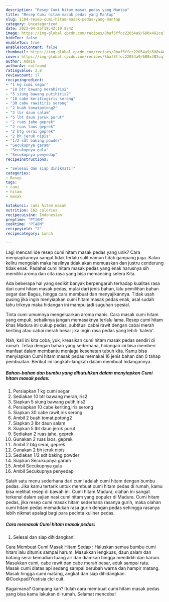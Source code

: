 ```yaml
---
description: "Resep Cumi hitam masak pedas yang Mantap"
title: "Resep Cumi hitam masak pedas yang Mantap"
slug: 1184-resep-cumi-hitam-masak-pedas-yang-mantap
category: Uncategorized
date: 2022-04-25T19:42:19.874Z
image: https://img-global.cpcdn.com/recipes/8baf5ffcc22054a9/680x482cq70/cumi-hitam-masak-pedas-foto-resep-utama.jpg
hideToc: false
enableToc: true
enableTocContent: false
thumbnail: https://img-global.cpcdn.com/recipes/8baf5ffcc22054a9/680x482cq70/cumi-hitam-masak-pedas-foto-resep-utama.jpg
cover: https://img-global.cpcdn.com/recipes/8baf5ffcc22054a9/680x482cq70/cumi-hitam-masak-pedas-foto-resep-utama.jpg
author: Admin
authorAv: notfound
ratingvalue: 3.8
reviewcount: 17
recipeingredient:
- "1 kg cumi segar"
- "10 btr bawang merahiris2"
- "5 siung bawang putihiris2"
- "10 cabe keritingiris serong"
- "30 cabe rawitiris serong"
- "2 buah tomatpotong2"
- "3 lbr daun salam"
- "5 lbt daun jeruk purut"
- "2 ruas jahe geprek"
- "2 ruas laos geprek"
- "2 btg serai geprek"
- "2 bh jeruk nipis"
- "1/2 sdt baking powder"
- "Secukupnya garam"
- "Secukupnya gula"
- "Secukupnya penyedap"
recipeinstructions:

- "Selesai dan siap dinikmati!"
categories:
- Resep
tags:
- cumi
- hitam
- masak

katakunci: cumi hitam masak 
nutrition: 162 calories
recipecuisine: Indonesian
preptime: "PT16M"
cooktime: "PT48M"
recipeyield: "2"
recipecategory: Lunch

---
```





Lagi mencari ide resep cumi hitam masak pedas yang unik? Cara menyiapkannya sangat tidak terlalu sulit namun tidak gampang juga. Kalau keliru mengolah maka hasilnya tidak akan memuaskan dan justru cenderung tidak enak. Padahal cumi hitam masak pedas yang enak harusnya sih memiliki aroma dan cita rasa yang bisa memancing selera Kita.





Ada beberapa hal yang sedikit banyak berpengaruh terhadap kualitas rasa dari cumi hitam masak pedas, mulai dari jenis bahan, lalu pemilihan bahan segar dan Bagus, hingga cara membuat dan menyajikannya. Tidak usah pusing jika ingin menyiapkan cumi hitam masak pedas enak,      asal sudah tahu triknya maka hidangan ini mampu jadi suguhan spesial.














Tinta cumi umumnya mengeluarkan aroma manis. Cara masak cumi hitam yang empuk, sebaiknya jangan memasaknya terlalu lama. Resep cumi hitam khas Madura ini cukup pedas, subtitusi cabai rawit dengan cabai merah keriting atau cabai merah besar jika ingin rasa pedas yang lebih &#39;kalem&#39;.






Nah, kali ini kita coba, yuk, kreasikan cumi hitam masak pedas sendiri di rumah. Tetap dengan bahan yang sederhana, hidangan ini bisa memberi manfaat dalam membantu menjaga kesehatan tubuh kita. Kamu bisa menyiapkan Cumi hitam masak pedas memakai 16 jenis bahan dan 0 tahap pembuatan. Berikut ini langkah-langkah dalam membuat hidangannya.

<!--inarticleads1-->

##### Bahan-bahan dan bumbu yang dibutuhkan dalam menyiapkan Cumi hitam masak pedas:

1. Persiapkan 1 kg cumi segar
1. Sediakan 10 btr bawang merah,iris2
1. Siapkan 5 siung bawang putih,iris2
1. Persiapkan 10 cabe keriting,iris serong
1. Siapkan 30 cabe rawit,iris serong
1. Ambil 2 buah tomat,potong2
1. Siapkan 3 lbr daun salam
1. Siapkan 5 lbt daun jeruk purut
1. Sediakan 2 ruas jahe, geprek
1. Gunakan 2 ruas laos, geprek
1. Ambil 2 btg serai, geprek
1. Gunakan 2 bh jeruk nipis
1. Sediakan 1/2 sdt baking powder
1. Siapkan Secukupnya garam
1. Ambil Secukupnya gula
1. Ambil Secukupnya penyedap


Salah satu menu sederhana dari cumi adalah cumi hitam dengan bumbu pedas. Jika kamu tertarik untuk membuat cumi hitam pedas di rumah, kamu bisa melihat resep di bawah ini. Cumi hitam Madura, olahan ini sangat terkenal dalam sajian nasi cumi hitam yang populer di Madura. Cumi hitam pedas, jika resep cumi masak hitam sederhana rasanya gurih, maka olahan cumi hitam pedas memadukan rasa gurih dengan pedas sehingga rasanya lebih nikmat apalagi bagi para pecinta kuliner pedas. 

<!--inarticleads2-->

##### Cara memasak Cumi hitam masak pedas:


1. Selesai dan siap dihidangkan!

Cara Membuat Cumi Masak Hitam Sedap : Haluskan semua bumbu cumi hitam lalu ditumis sampai harum. Masukkan lengkuas, daun salam dan batang serai kemudian tuang air dan diamkan hingga mendidih dan harum. Masukkan cumi, cabe rawit dan cabe merah besar, aduk sampai rata. Masak cumi diatas api sedang sampai berubah warna dan hampir matang. Masak hingga cumi matang, angkat dan siap dihidangkan. ©Cookpad/Yustisia cici cuit. 

Bagaimana? Gampang kan? Itulah cara membuat cumi hitam masak pedas yang bisa kamu lakukan di rumah. Selamat mencoba!
